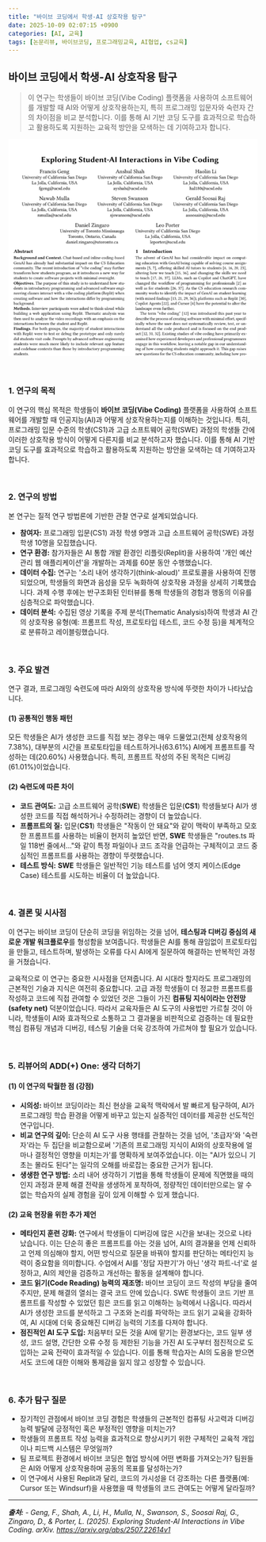```yaml
---
title: "바이브 코딩에서 학생-AI 상호작용 탐구"
date: 2025-10-09 02:07:15 +0900
categories: [AI, 교육]
tags: [논문리뷰, 바이브코딩, 프로그래밍교육, AI협업, cs교육]
---
```


## 바이브 코딩에서 학생-AI 상호작용 탐구

> 이 연구는 학생들이 바이브 코딩(Vibe Coding) 플랫폼을 사용하여 소프트웨어를 개발할 때 AI와 어떻게 상호작용하는지, 특히 프로그래밍 입문자와 숙련자 간의 차이점을 비교 분석합니다. 이를 통해 AI 기반 코딩 도구를 효과적으로 학습하고 활용하도록 지원하는 교육적 방안을 모색하는 데 기여하고자 합니다.

![이미지](/assets/vibe-coding-interaction.png)

<br>

### 1. 연구의 목적 

이 연구의 핵심 목적은 학생들이 **바이브 코딩(Vibe Coding)** 플랫폼을 사용하여 소프트웨어를 개발할 때 인공지능(AI)과 어떻게 상호작용하는지를 이해하는 것입니다. 특히, 프로그래밍 입문 수준의 학생(CS1)과 고급 소프트웨어 공학(SWE) 과정의 학생들 간에 이러한 상호작용 방식이 어떻게 다른지를 비교 분석하고자 했습니다. 이를 통해 AI 기반 코딩 도구를 효과적으로 학습하고 활용하도록 지원하는 방안을 모색하는 데 기여하고자 합니다.

<br>

### 2. 연구의 방법

본 연구는 질적 연구 방법론에 기반한 관찰 연구로 설계되었습니다.
* **참여자:** 프로그래밍 입문(CS1) 과정 학생 9명과 고급 소프트웨어 공학(SWE) 과정 학생 10명을 모집했습니다.
* **연구 환경:** 참가자들은 AI 통합 개발 환경인 리플릿(Replit)을 사용하여 '개인 예산 관리 웹 애플리케이션'을 개발하는 과제를 60분 동안 수행했습니다.
* **데이터 수집:** 연구는 '소리 내어 생각하기(think-aloud)' 프로토콜을 사용하여 진행되었으며, 학생들의 화면과 음성을 모두 녹화하여 상호작용 과정을 상세히 기록했습니다. 과제 수행 후에는 반구조화된 인터뷰를 통해 학생들의 경험과 행동의 이유를 심층적으로 파악했습니다.
* **데이터 분석:** 수집된 영상 기록을 주제 분석(Thematic Analysis)하여 학생과 AI 간의 상호작용 유형(예: 프롬프트 작성, 프로토타입 테스트, 코드 수정 등)을 체계적으로 분류하고 레이블링했습니다.

<br>

### 3. 주요 발견

연구 결과, 프로그래밍 숙련도에 따라 AI와의 상호작용 방식에 뚜렷한 차이가 나타났습니다.

#### (1) 공통적인 행동 패턴
모든 학생들은 AI가 생성한 코드를 직접 보는 경우는 매우 드물었고(전체 상호작용의 7.38%), 대부분의 시간을 프로토타입을 테스트하거나(63.61%) AI에게 프롬프트를 작성하는 데(20.60%) 사용했습니다. 특히, 프롬프트 작성의 주된 목적은 디버깅(61.01%)이었습니다.

#### (2) 숙련도에 따른 차이
* **코드 관여도:** 고급 소프트웨어 공학(**SWE**) 학생들은 입문(**CS1**) 학생들보다 AI가 생성한 코드를 직접 해석하거나 수정하려는 경향이 더 높았습니다.
* **프롬프트의 질:** 입문(**CS1**) 학생들은 "작동이 안 돼요"와 같이 맥락이 부족하고 모호한 프롬프트를 사용하는 비율이 현저히 높았던 반면, **SWE** 학생들은 "routes.ts 파일 118번 줄에서..."와 같이 특정 파일이나 코드 조각을 언급하는 구체적이고 코드 중심적인 프롬프트를 사용하는 경향이 뚜렷했습니다.
* **테스트 방식:** **SWE** 학생들은 일반적인 기능 테스트를 넘어 엣지 케이스(Edge Case) 테스트를 시도하는 비율이 더 높았습니다.

<br>

### 4. 결론 및 시사점

이 연구는 바이브 코딩이 단순히 코딩을 위임하는 것을 넘어, **테스팅과 디버깅 중심의 새로운 개발 워크플로우**를 형성함을 보여줍니다. 학생들은 AI를 통해 끊임없이 프로토타입을 만들고, 테스트하며, 발생하는 오류를 다시 AI에게 질문하여 해결하는 반복적인 과정을 거쳤습니다.

교육적으로 이 연구는 중요한 시사점을 던져줍니다. AI 시대라 할지라도 프로그래밍의 근본적인 기술과 지식은 여전히 중요합니다. 고급 과정 학생들이 더 정교한 프롬프트를 작성하고 코드에 직접 관여할 수 있었던 것은 그들이 가진 **컴퓨팅 지식이라는 안전망(safety net)** 덕분이었습니다. 따라서 교육자들은 AI 도구의 사용법만 가르칠 것이 아니라, 학생들이 AI와 효과적으로 소통하고 그 결과물을 비판적으로 검증하는 데 필요한 핵심 컴퓨팅 개념과 디버깅, 테스팅 기술을 더욱 강조하여 가르쳐야 할 필요가 있습니다.

<br>

### 5. 리뷰어의 ADD(+) One: 생각 더하기

#### (1) 이 연구의 탁월한 점 (강점)
* **시의성:** 바이브 코딩이라는 최신 현상을 교육적 맥락에서 발 빠르게 탐구하여, AI가 프로그래밍 학습 환경을 어떻게 바꾸고 있는지 실증적인 데이터를 제공한 선도적인 연구입니다.
* **비교 연구의 깊이:** 단순히 AI 도구 사용 행태를 관찰하는 것을 넘어, '초급자'와 '숙련자'라는 두 집단을 비교함으로써 '기존의 프로그래밍 지식이 AI와의 상호작용에 얼마나 결정적인 영향을 미치는가'를 명확하게 보여주었습니다. 이는 "AI가 있으니 기초는 몰라도 된다"는 일각의 오해를 바로잡는 중요한 근거가 됩니다.
* **생생한 연구 방법:** 소리 내어 생각하기 기법을 통해 학생들이 문제에 직면했을 때의 인지 과정과 문제 해결 전략을 생생하게 포착하여, 정량적인 데이터만으로는 알 수 없는 학습자의 실제 경험을 깊이 있게 이해할 수 있게 했습니다.

#### (2) 교육 현장을 위한 추가 제언
* **메타인지 훈련 강화:** 연구에서 학생들이 디버깅에 많은 시간을 보내는 것으로 나타났습니다. 이는 단순히 좋은 프롬프트를 아는 것을 넘어, AI의 결과물을 언제 신뢰하고 언제 의심해야 할지, 어떤 방식으로 질문을 바꿔야 할지를 판단하는 메타인지 능력이 중요함을 의미합니다. 수업에서 AI를 '정답 자판기'가 아닌 '생각 파트-너'로 설정하고, AI의 제안을 검증하고 개선하는 활동을 설계해야 합니다.
* **코드 읽기(Code Reading) 능력의 재조명:** 바이브 코딩이 코드 작성의 부담을 줄여주지만, 문제 해결의 열쇠는 결국 코드 안에 있습니다. SWE 학생들이 코드 기반 프롬프트를 작성할 수 있었던 힘은 코드를 읽고 이해하는 능력에서 나옵니다. 따라서 AI가 생성한 코드를 분석하고 그 구조와 논리를 파악하는 코드 읽기 교육을 강화하여, AI 시대에 더욱 중요해진 디버깅 능력의 기초를 다져야 합니다.
* **점진적인 AI 도구 도입:** 처음부터 모든 것을 AI에 맡기는 환경보다는, 코드 일부 생성, 코드 설명, 간단한 오류 수정 등 제한된 기능을 가진 AI 도구부터 점진적으로 도입하는 교육 전략이 효과적일 수 있습니다. 이를 통해 학습자는 AI의 도움을 받으면서도 코드에 대한 이해와 통제감을 잃지 않고 성장할 수 있습니다.

<br>

### 6. 추가 탐구 질문

* 장기적인 관점에서 바이브 코딩 경험은 학생들의 근본적인 컴퓨팅 사고력과 디버깅 능력 발달에 긍정적인 혹은 부정적인 영향을 미치는가?
* 학생들의 프롬프트 작성 능력을 효과적으로 향상시키기 위한 구체적인 교육적 개입이나 피드백 시스템은 무엇일까?
* 팀 프로젝트 환경에서 바이브 코딩은 협업 방식에 어떤 변화를 가져오는가? 팀원들은 AI와 어떻게 상호작용하며 공동의 목표를 달성하는가?
* 이 연구에서 사용된 Replit과 달리, 코드의 가시성을 더 강조하는 다른 플랫폼(예: Cursor 또는 Windsurf)을 사용했을 때 학생들의 코드 관여도는 어떻게 달라질까?

---

_**출처:**_
_- Geng, F., Shah, A., Li, H., Mulla, N., Swanson, S., Soosai Raj, G., Zingaro, D., & Porter, L. (2025). Exploring Student-Al Interactions in Vibe Coding. arXiv. https://arxiv.org/abs/2507.22614v1_
